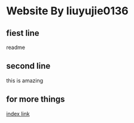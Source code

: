 # Website By liuyujie0136
## fiest line
readme

## second line
this is amazing

## for more things
[index link](../blob/master/test)
